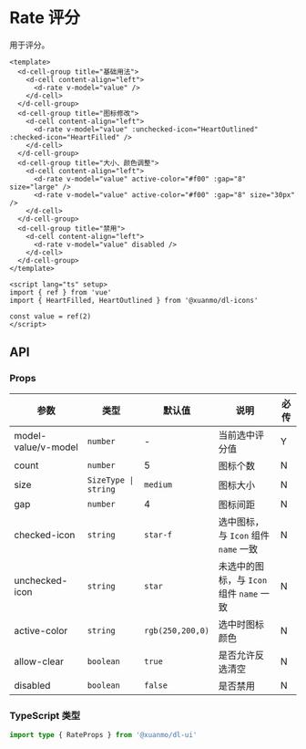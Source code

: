# Rate 评分

用于评分。

```vue client=Mobile playground=MRate
<template>
  <d-cell-group title="基础用法">
    <d-cell content-align="left">
      <d-rate v-model="value" />
    </d-cell>
  </d-cell-group>
  <d-cell-group title="图标修改">
    <d-cell content-align="left">
      <d-rate v-model="value" :unchecked-icon="HeartOutlined" :checked-icon="HeartFilled" />
    </d-cell>
  </d-cell-group>
  <d-cell-group title="大小、颜色调整">
    <d-cell content-align="left">
      <d-rate v-model="value" active-color="#f00" :gap="8" size="large" />
      <d-rate v-model="value" active-color="#f00" :gap="8" size="30px" />
    </d-cell>
  </d-cell-group>
  <d-cell-group title="禁用">
    <d-cell content-align="left">
      <d-rate v-model="value" disabled />
    </d-cell>
  </d-cell-group>
</template>

<script lang="ts" setup>
import { ref } from 'vue'
import { HeartFilled, HeartOutlined } from '@xuanmo/dl-icons'

const value = ref(2)
</script>
```

## API

### Props

|参数|类型|默认值|说明|必传|
|----|---|-----|---|----|
|model-value/v-model|`number`|-|当前选中评分值|Y|
|count|`number`|5|图标个数|N|
|size|`SizeType \| string`|`medium`|图标大小|N|
|gap|`number`|4|图标间距|N|
|checked-icon|`string`|`star-f`|选中图标，与 `Icon` 组件 `name` 一致|N|
|unchecked-icon|`string`|`star`|未选中的图标，与 `Icon` 组件 `name` 一致|N|
|active-color|`string`|`rgb(250,200,0)`|选中时图标颜色|N|
|allow-clear|`boolean`|`true`|是否允许反选清空|N|
|disabled|`boolean`|`false`|是否禁用|N|

### TypeScript 类型

```typescript
import type { RateProps } from '@xuanmo/dl-ui'
```
